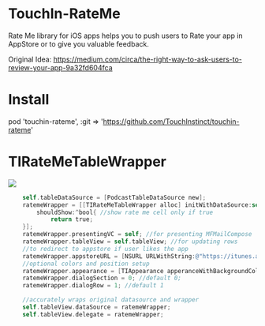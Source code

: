 
TouchIn-RateMe
=========
Rate Me library for iOS apps helps you to push users to Rate your app in AppStore or to give you valuable feedback.

Original Idea: https://medium.com/circa/the-right-way-to-ask-users-to-review-your-app-9a32fd604fca


Install
=========
pod 'touchin-rateme', :git => 'https://github.com/TouchInstinct/touchin-rateme'


TIRateMeTableWrapper
=========

![](https://pbs.twimg.com/media/B3kHdVfCcAA1E_v.jpg)

```objectivec
    self.tableDataSource = [PodcastTableDataSource new];
    ratemeWrapper = [[TIRateMeTableWrapper alloc] initWithDataSource:self.tableDataSource tableDelegate:self
        shouldShow:^bool{ //show rate me cell only if true
            return true; 
    }];
    ratemeWrapper.presentingVC = self; //for presenting MFMailCompose
    ratemeWrapper.tableView = self.tableView; //for updating rows
    //to redirect to appstore if user likes the app
    ratemeWrapper.appstoreURL = [NSURL URLWithString:@"https://itunes.apple.com/app/radio-follow-me/id898764827"]; 
    //optional colors and position setup
    ratemeWrapper.appearance = [TIAppearance apperanceWithBackgroundColor:[UIColor blackColor] accentColor:[UIColor whiteColor]];
    ratemeWrapper.dialogSection = 0; //default 0;
    ratemeWrapper.dialogRow = 1; //default 1

    //accurately wraps original datasource and wrapper
    self.tableView.dataSource = ratemeWrapper;
    self.tableView.delegate = ratemeWrapper;
```

